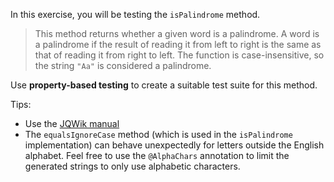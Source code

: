 In this exercise, you will be testing the `isPalindrome` method.

> This method returns whether a given word is a palindrome. A word is a palindrome if the result of reading it from left to right is the same as that of reading it from right to left. The function is case-insensitive, so the string `"Aa"` is considered a palindrome.

Use **property-based testing** to create a suitable test suite for this method.

Tips:

- Use the [JQWik manual](https://jqwik.net/docs/current/user-guide.html)
- The `equalsIgnoreCase` method (which is used in the `isPalindrome` implementation) can behave unexpectedly for letters outside the English alphabet. Feel free to use the `@AlphaChars` annotation to limit the generated strings to only use alphabetic characters.